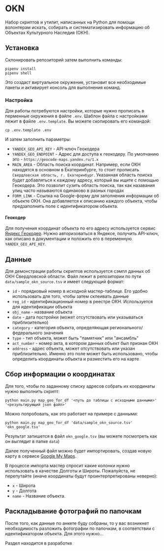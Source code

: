 # OKN
Набор скриптов и утилит, написанных на Python
для помощи волонтерам искать, собирать и систематизировать информацию об Объектах Культурного Наследия (ОКН).

## Установка

Склонировать репозиторий затем выполнить команды:

```shell
pipenv install
pipenv shell
```
Это создаст виртуальное окружение, установит все необходимые пакеты
и активирует консоль для выполнения команд.

### Настройка

Для работы потребуются настройки, которые нужно прописать в перменные окружения в файле `.env`.
Шаблон файла с настройками лежит в файле `.env.template`. Вы можете скопировать его командой:
```shell
cp .env.template .env
```
И затем заполнить параметры:

* `YANDEX_GEO_API_KEY` - API-ключ Геокодера
* `YANDEX_GEO_ENDPOINT` - Адрес для доступа к геокодеру. По умолчанию это - `https://geocode-maps.yandex.ru/1.x`
* `MAIN_AREA` - Область поиска координат. Например, если ОКН находятся в основном в Екатеринбурге, то стоит прописать
  `Свердловская область, г. Екатеринбург`. Указанная область поиска будет добавляться к каждому адресу, который вы ищите с помощью Геокодера.
 Это позволит сузить область поиска, так как назавания улиц часто называются одинаково в разных городах
* `FORM_LINK` - Ссылка на Google-форму для заполнения информации об объекте ОКН.
Она добавляется к описанию каждого объекта, чтобы предзаполнить поле с идентификатором объекта.

#### Геокодер

Для получения координат объекта по его адресу
используется сервис [Яндекс Геокодер](https://yandex.ru/dev/maps/geocoder/).
Нужно авторизоваться в Яндексе, получить API-ключ,
как описано в документации и положить его в переменную `YANDEX_GEO_API_KEY`.

## Данные

Для демонстрации работы скриптов используется сэмпл данных об ОКН Свердловской области.
Файл лежит в репозитории по пути `data/sample_okn_source.tsv` и имеет следующий формат:
* `id` - порядковый номер в исходной мастер-таблице. Его удобно использовать для того, чтобы затем склеивать данные
* `reg_id` - идентификационный номер в реестре ОКН. Используется для идентификации объекта
* `obj_name` - название объекта
* `date` - дата постройки (может отсутствовать или указываться приблизительно)
* `category` - категория объекта, определяющая регионального/федерального значения
* `type` - тип объекта, может быть "памятник" или "ансамбль"
* `act_number` - номер акта, в котором данных объект был признан ОКН
* `address` - адрес объекта, может отсутствовать или указан приблизительно.
  Именно это поле может быть использовано, чтобы определить координаты объекта и разместить его на карте


## Сбор информации о координатах

Для того, чтобы по заданному списку адресов собрать их координаты нужно выполнить скрипт:

```shell
python main.py map_geo_for_df '<путь до таблицы с иcходными данными>' '<результирующий json файл>'
```
Можно попробовать, как это работает на примере с данными:
```shell
python main.py map_geo_for_df 'data/sample_okn_source.tsv' 'okn_google.tsv' 
```
Результат запишется в файл `okn_google.tsv` (вы можете посмотреть как он выглядит в папке `data`)

Далее полученный файл можно будет импортировать, создав новую карту в сервисе [Google My Maps](https://www.google.com/maps/d/?hl=ru).

В процессе импорта мастер спросит какие колонки нужно использовать в качестве Долготы и Широты.
Пожалуйста, не перепутайте (иначе координаты будут проинтерпретированы неверно):
* `x` - Широта
* `y` - Долгота
* `name` - Название объекта.

## Раскладывание фотографий по папочкам

После того, как данные по анкете буду собраны, то у вас возникнет необходимость разложить фотографии по папочкам,
в соответствии с идентификатором объекта. Для этого нужно...

Раздел находится в разработке
